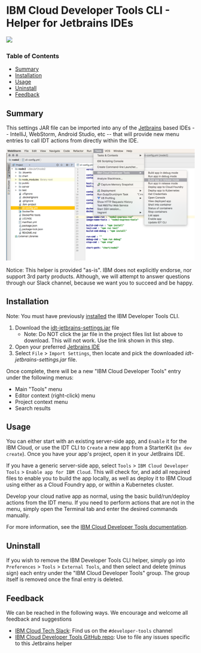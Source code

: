 # IBM Cloud Developer Tools CLI - Helper for Jetbrains IDEs

[![](https://img.shields.io/badge/IBM%20Cloud-powered-blue.svg)](https://bluemix.net)

### Table of Contents
* [Summary](#summary)
* [Installation](#installation)
* [Usage](#usage)
* [Uninstall](#uninstall)
* [Feedback](#feedback)


## Summary

This settings JAR file can be imported into any of the [Jetbrains](https://www.jetbrains.com) based IDEs -- IntelliJ, WebStorm, Android Studio, etc -- that will provide new menu entries to call IDT actions from directly within the IDE.

![IDT tools within WebStorm](./idt-jetbrains.png)

Notice: This helper is provided "as-is". IBM does not explicitly endorse, nor support 3rd party products. Although, we will attempt to answer questions through our Slack channel, because we want you to succeed and be happy.


## Installation

Note: You must have previously [installed](../README.md) the IBM Developer Tools CLI.

1. Download the [idt-jetbrains-settings.jar](https://github.com/IBM-Cloud/ibm-cloud-developer-tools/raw/master/jetbrains/idt-jetbrains-settings.jar) file
    - Note: Do NOT click the jar file in the project files list list above to download.  This will not work.  Use the link shown in this step.
1. Open your preferred [Jetbrains IDE](https://www.jetbrains.com)
1. Select `File` > `Import Settings`, then locate and pick the downloaded *idt-jetbrains-settings.jar* file.

Once complete, there will be a new "IBM Cloud Developer Tools" entry under the following menus:
- Main "Tools" menu
- Editor context (right-click) menu
- Project context menu
- Search results


## Usage

You can either start with an existing server-side app, and `Enable` it for the IBM Cloud, or use the IDT CLI to `Create` a new app from a StarterKit (`bx dev create`). Once you have your app's project, open it in your JetBrains IDE.

If you have a generic server-side app, select `Tools` > `IBM Cloud Developer Tools` > `Enable app for IBM Cloud`.  This will check for, and add all required files to enable you to build the app locally, as well as deploy it to IBM Cloud using either as a Cloud Foundry app, or within a Kubernetes cluster.

Develop your cloud native app as normal, using the basic build/run/deploy actions from the IDT menu. If you need to perform actions that are not in the menu, simply open the Terminal tab and enter the desired commands manually.

For more information, see the [IBM Cloud Developer Tools documentation](https://console.bluemix.net/docs/cloudnative/dev_cli.html).



## Uninstall

If you wish to remove the IBM Developer Tools CLI helper, simply go into `Preferences` > `Tools` > `External Tools`, and then select and delete (minus sign) each entry under the "IBM Cloud Developer Tools" group.  The group itself is removed once the final entry is deleted.


## Feedback

We can be reached in the following ways. We encourage and welcome all feedback and suggestions
- [IBM Cloud Tech Slack](https://slack-invite-ibm-cloud-tech.mybluemix.net/): Find us on the `#developer-tools` channel
- [IBM Cloud Developer Tools GitHub repo](https://github.com/IBM-Cloud/ibm-cloud-developer-tools): Use to file any issues specific to this Jetbrains helper

